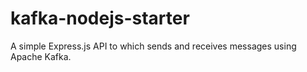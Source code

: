 # kafka-nodejs-starter
A simple Express.js API to which sends and receives messages using Apache Kafka.